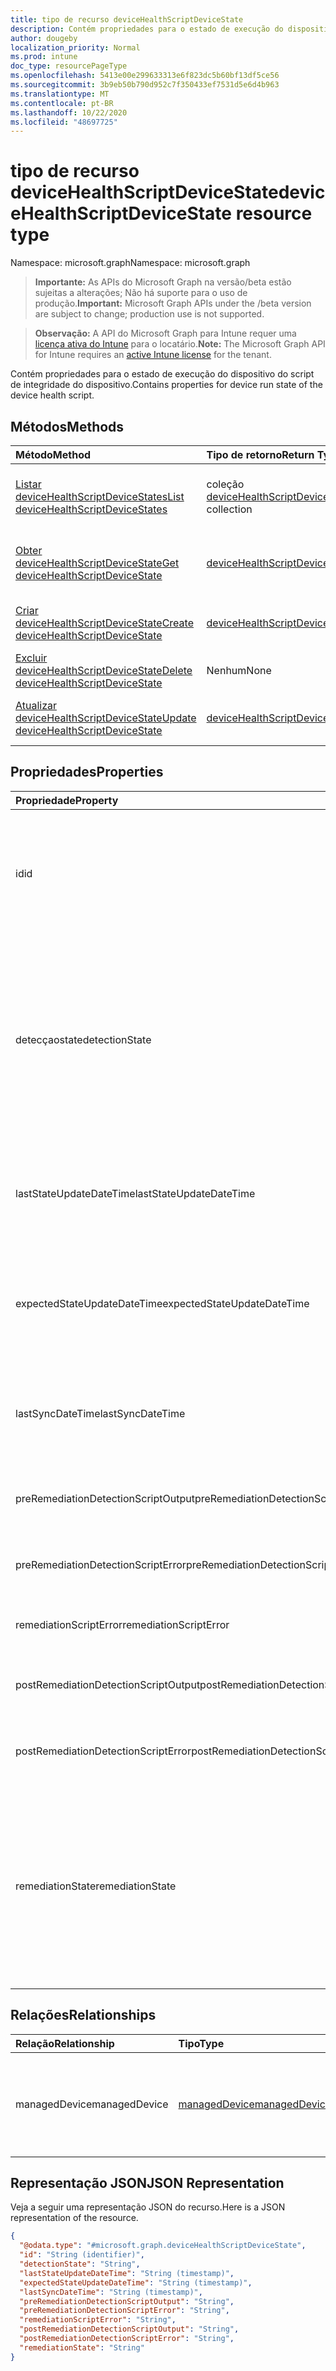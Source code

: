 ```yaml
---
title: tipo de recurso deviceHealthScriptDeviceState
description: Contém propriedades para o estado de execução do dispositivo do script de integridade do dispositivo.
author: dougeby
localization_priority: Normal
ms.prod: intune
doc_type: resourcePageType
ms.openlocfilehash: 5413e00e299633313e6f823dc5b60bf13df5ce56
ms.sourcegitcommit: 3b9eb50b790d952c7f350433ef7531d5e6d4b963
ms.translationtype: MT
ms.contentlocale: pt-BR
ms.lasthandoff: 10/22/2020
ms.locfileid: "48697725"
---
```

# <a name="devicehealthscriptdevicestate-resource-type"></a><span data-ttu-id="f36a9-103">tipo de recurso deviceHealthScriptDeviceState</span><span class="sxs-lookup"><span data-stu-id="f36a9-103">deviceHealthScriptDeviceState resource type</span></span>

<span data-ttu-id="f36a9-104">Namespace: microsoft.graph</span><span class="sxs-lookup"><span data-stu-id="f36a9-104">Namespace: microsoft.graph</span></span>

> <span data-ttu-id="f36a9-105">**Importante:** As APIs do Microsoft Graph na versão/beta estão sujeitas a alterações; Não há suporte para o uso de produção.</span><span class="sxs-lookup"><span data-stu-id="f36a9-105">**Important:** Microsoft Graph APIs under the /beta version are subject to change; production use is not supported.</span></span>

> <span data-ttu-id="f36a9-106">**Observação:** A API do Microsoft Graph para Intune requer uma [licença ativa do Intune](https://go.microsoft.com/fwlink/?linkid=839381) para o locatário.</span><span class="sxs-lookup"><span data-stu-id="f36a9-106">**Note:** The Microsoft Graph API for Intune requires an [active Intune license](https://go.microsoft.com/fwlink/?linkid=839381) for the tenant.</span></span>

<span data-ttu-id="f36a9-107">Contém propriedades para o estado de execução do dispositivo do script de integridade do dispositivo.</span><span class="sxs-lookup"><span data-stu-id="f36a9-107">Contains properties for device run state of the device health script.</span></span>

## <a name="methods"></a><span data-ttu-id="f36a9-108">Métodos</span><span class="sxs-lookup"><span data-stu-id="f36a9-108">Methods</span></span>
|<span data-ttu-id="f36a9-109">Método</span><span class="sxs-lookup"><span data-stu-id="f36a9-109">Method</span></span>|<span data-ttu-id="f36a9-110">Tipo de retorno</span><span class="sxs-lookup"><span data-stu-id="f36a9-110">Return Type</span></span>|<span data-ttu-id="f36a9-111">Descrição</span><span class="sxs-lookup"><span data-stu-id="f36a9-111">Description</span></span>|
|:---|:---|:---|
|[<span data-ttu-id="f36a9-112">Listar deviceHealthScriptDeviceStates</span><span class="sxs-lookup"><span data-stu-id="f36a9-112">List deviceHealthScriptDeviceStates</span></span>](../api/intune-devices-devicehealthscriptdevicestate-list.md)|<span data-ttu-id="f36a9-113">coleção [deviceHealthScriptDeviceState](../resources/intune-devices-devicehealthscriptdevicestate.md)</span><span class="sxs-lookup"><span data-stu-id="f36a9-113">[deviceHealthScriptDeviceState](../resources/intune-devices-devicehealthscriptdevicestate.md) collection</span></span>|<span data-ttu-id="f36a9-114">Listar Propriedades e relações dos objetos [deviceHealthScriptDeviceState](../resources/intune-devices-devicehealthscriptdevicestate.md) .</span><span class="sxs-lookup"><span data-stu-id="f36a9-114">List properties and relationships of the [deviceHealthScriptDeviceState](../resources/intune-devices-devicehealthscriptdevicestate.md) objects.</span></span>|
|[<span data-ttu-id="f36a9-115">Obter deviceHealthScriptDeviceState</span><span class="sxs-lookup"><span data-stu-id="f36a9-115">Get deviceHealthScriptDeviceState</span></span>](../api/intune-devices-devicehealthscriptdevicestate-get.md)|[<span data-ttu-id="f36a9-116">deviceHealthScriptDeviceState</span><span class="sxs-lookup"><span data-stu-id="f36a9-116">deviceHealthScriptDeviceState</span></span>](../resources/intune-devices-devicehealthscriptdevicestate.md)|<span data-ttu-id="f36a9-117">Leia as propriedades e as relações do objeto [deviceHealthScriptDeviceState](../resources/intune-devices-devicehealthscriptdevicestate.md) .</span><span class="sxs-lookup"><span data-stu-id="f36a9-117">Read properties and relationships of the [deviceHealthScriptDeviceState](../resources/intune-devices-devicehealthscriptdevicestate.md) object.</span></span>|
|[<span data-ttu-id="f36a9-118">Criar deviceHealthScriptDeviceState</span><span class="sxs-lookup"><span data-stu-id="f36a9-118">Create deviceHealthScriptDeviceState</span></span>](../api/intune-devices-devicehealthscriptdevicestate-create.md)|[<span data-ttu-id="f36a9-119">deviceHealthScriptDeviceState</span><span class="sxs-lookup"><span data-stu-id="f36a9-119">deviceHealthScriptDeviceState</span></span>](../resources/intune-devices-devicehealthscriptdevicestate.md)|<span data-ttu-id="f36a9-120">Criar um novo objeto [deviceHealthScriptDeviceState](../resources/intune-devices-devicehealthscriptdevicestate.md) .</span><span class="sxs-lookup"><span data-stu-id="f36a9-120">Create a new [deviceHealthScriptDeviceState](../resources/intune-devices-devicehealthscriptdevicestate.md) object.</span></span>|
|[<span data-ttu-id="f36a9-121">Excluir deviceHealthScriptDeviceState</span><span class="sxs-lookup"><span data-stu-id="f36a9-121">Delete deviceHealthScriptDeviceState</span></span>](../api/intune-devices-devicehealthscriptdevicestate-delete.md)|<span data-ttu-id="f36a9-122">Nenhum</span><span class="sxs-lookup"><span data-stu-id="f36a9-122">None</span></span>|<span data-ttu-id="f36a9-123">Exclui [deviceHealthScriptDeviceState](../resources/intune-devices-devicehealthscriptdevicestate.md).</span><span class="sxs-lookup"><span data-stu-id="f36a9-123">Deletes a [deviceHealthScriptDeviceState](../resources/intune-devices-devicehealthscriptdevicestate.md).</span></span>|
|[<span data-ttu-id="f36a9-124">Atualizar deviceHealthScriptDeviceState</span><span class="sxs-lookup"><span data-stu-id="f36a9-124">Update deviceHealthScriptDeviceState</span></span>](../api/intune-devices-devicehealthscriptdevicestate-update.md)|[<span data-ttu-id="f36a9-125">deviceHealthScriptDeviceState</span><span class="sxs-lookup"><span data-stu-id="f36a9-125">deviceHealthScriptDeviceState</span></span>](../resources/intune-devices-devicehealthscriptdevicestate.md)|<span data-ttu-id="f36a9-126">Atualiza as propriedades de um objeto [deviceHealthScriptDeviceState](../resources/intune-devices-devicehealthscriptdevicestate.md) .</span><span class="sxs-lookup"><span data-stu-id="f36a9-126">Update the properties of a [deviceHealthScriptDeviceState](../resources/intune-devices-devicehealthscriptdevicestate.md) object.</span></span>|

## <a name="properties"></a><span data-ttu-id="f36a9-127">Propriedades</span><span class="sxs-lookup"><span data-stu-id="f36a9-127">Properties</span></span>
|<span data-ttu-id="f36a9-128">Propriedade</span><span class="sxs-lookup"><span data-stu-id="f36a9-128">Property</span></span>|<span data-ttu-id="f36a9-129">Tipo</span><span class="sxs-lookup"><span data-stu-id="f36a9-129">Type</span></span>|<span data-ttu-id="f36a9-130">Descrição</span><span class="sxs-lookup"><span data-stu-id="f36a9-130">Description</span></span>|
|:---|:---|:---|
|<span data-ttu-id="f36a9-131">id</span><span class="sxs-lookup"><span data-stu-id="f36a9-131">id</span></span>|<span data-ttu-id="f36a9-132">String</span><span class="sxs-lookup"><span data-stu-id="f36a9-132">String</span></span>|<span data-ttu-id="f36a9-133">Chave da entidade de estado do dispositivo de script de integridade do dispositivo.</span><span class="sxs-lookup"><span data-stu-id="f36a9-133">Key of the device health script device state entity.</span></span> <span data-ttu-id="f36a9-134">Essa propriedade é somente leitura.</span><span class="sxs-lookup"><span data-stu-id="f36a9-134">This property is read-only.</span></span>|
|<span data-ttu-id="f36a9-135">detecçaostate</span><span class="sxs-lookup"><span data-stu-id="f36a9-135">detectionState</span></span>|[<span data-ttu-id="f36a9-136">runState</span><span class="sxs-lookup"><span data-stu-id="f36a9-136">runState</span></span>](../resources/intune-shared-runstate.md)|<span data-ttu-id="f36a9-137">Estado de detecção da execução do script de integridade do dispositivo mais recente.</span><span class="sxs-lookup"><span data-stu-id="f36a9-137">Detection state from the lastest device health script execution.</span></span> <span data-ttu-id="f36a9-138">Os possíveis valores são: `unknown`, `success`, `fail`, `scriptError`, `pending`, `notApplicable`.</span><span class="sxs-lookup"><span data-stu-id="f36a9-138">Possible values are: `unknown`, `success`, `fail`, `scriptError`, `pending`, `notApplicable`.</span></span>|
|<span data-ttu-id="f36a9-139">lastStateUpdateDateTime</span><span class="sxs-lookup"><span data-stu-id="f36a9-139">lastStateUpdateDateTime</span></span>|<span data-ttu-id="f36a9-140">DateTimeOffset</span><span class="sxs-lookup"><span data-stu-id="f36a9-140">DateTimeOffset</span></span>|<span data-ttu-id="f36a9-141">O último carimbo de data/hora de quando o script de integridade do dispositivo é executado</span><span class="sxs-lookup"><span data-stu-id="f36a9-141">The last timestamp of when the device health script executed</span></span>|
|<span data-ttu-id="f36a9-142">expectedStateUpdateDateTime</span><span class="sxs-lookup"><span data-stu-id="f36a9-142">expectedStateUpdateDateTime</span></span>|<span data-ttu-id="f36a9-143">DateTimeOffset</span><span class="sxs-lookup"><span data-stu-id="f36a9-143">DateTimeOffset</span></span>|<span data-ttu-id="f36a9-144">O carimbo de data/hora seguinte de quando o script de integridade do dispositivo deve ser executado</span><span class="sxs-lookup"><span data-stu-id="f36a9-144">The next timestamp of when the device health script is expected to execute</span></span>|
|<span data-ttu-id="f36a9-145">lastSyncDateTime</span><span class="sxs-lookup"><span data-stu-id="f36a9-145">lastSyncDateTime</span></span>|<span data-ttu-id="f36a9-146">DateTimeOffset</span><span class="sxs-lookup"><span data-stu-id="f36a9-146">DateTimeOffset</span></span>|<span data-ttu-id="f36a9-147">A última vez em que a extensão de gerenciamento do Intune foi sincronizada com o Intune</span><span class="sxs-lookup"><span data-stu-id="f36a9-147">The last time that Intune Managment Extension synced with Intune</span></span>|
|<span data-ttu-id="f36a9-148">preRemediationDetectionScriptOutput</span><span class="sxs-lookup"><span data-stu-id="f36a9-148">preRemediationDetectionScriptOutput</span></span>|<span data-ttu-id="f36a9-149">String</span><span class="sxs-lookup"><span data-stu-id="f36a9-149">String</span></span>|<span data-ttu-id="f36a9-150">Saída do script de detecção antes da correção</span><span class="sxs-lookup"><span data-stu-id="f36a9-150">Output of the detection script before remediation</span></span>|
|<span data-ttu-id="f36a9-151">preRemediationDetectionScriptError</span><span class="sxs-lookup"><span data-stu-id="f36a9-151">preRemediationDetectionScriptError</span></span>|<span data-ttu-id="f36a9-152">String</span><span class="sxs-lookup"><span data-stu-id="f36a9-152">String</span></span>|<span data-ttu-id="f36a9-153">Erro do script de detecção antes da correção</span><span class="sxs-lookup"><span data-stu-id="f36a9-153">Error from the detection script before remediation</span></span>|
|<span data-ttu-id="f36a9-154">remediationScriptError</span><span class="sxs-lookup"><span data-stu-id="f36a9-154">remediationScriptError</span></span>|<span data-ttu-id="f36a9-155">String</span><span class="sxs-lookup"><span data-stu-id="f36a9-155">String</span></span>|<span data-ttu-id="f36a9-156">Saída de erro do script de correção</span><span class="sxs-lookup"><span data-stu-id="f36a9-156">Error output of the remediation script</span></span>|
|<span data-ttu-id="f36a9-157">postRemediationDetectionScriptOutput</span><span class="sxs-lookup"><span data-stu-id="f36a9-157">postRemediationDetectionScriptOutput</span></span>|<span data-ttu-id="f36a9-158">String</span><span class="sxs-lookup"><span data-stu-id="f36a9-158">String</span></span>|<span data-ttu-id="f36a9-159">Saída do script de detecção após a correção</span><span class="sxs-lookup"><span data-stu-id="f36a9-159">Detection script output after remediation</span></span>|
|<span data-ttu-id="f36a9-160">postRemediationDetectionScriptError</span><span class="sxs-lookup"><span data-stu-id="f36a9-160">postRemediationDetectionScriptError</span></span>|<span data-ttu-id="f36a9-161">String</span><span class="sxs-lookup"><span data-stu-id="f36a9-161">String</span></span>|<span data-ttu-id="f36a9-162">Erro do script de detecção após a correção</span><span class="sxs-lookup"><span data-stu-id="f36a9-162">Error from the detection script after remediation</span></span>|
|<span data-ttu-id="f36a9-163">remediationState</span><span class="sxs-lookup"><span data-stu-id="f36a9-163">remediationState</span></span>|[<span data-ttu-id="f36a9-164">remediationState</span><span class="sxs-lookup"><span data-stu-id="f36a9-164">remediationState</span></span>](../resources/intune-devices-remediationstate.md)|<span data-ttu-id="f36a9-165">Estado de correção da execução do script de integridade do dispositivo mais recente.</span><span class="sxs-lookup"><span data-stu-id="f36a9-165">Remediation state from the lastest device health script execution.</span></span> <span data-ttu-id="f36a9-166">Os valores possíveis são: `unknown`, `skipped`, `success`, `remediationFailed`, `scriptError`.</span><span class="sxs-lookup"><span data-stu-id="f36a9-166">Possible values are: `unknown`, `skipped`, `success`, `remediationFailed`, `scriptError`.</span></span>|

## <a name="relationships"></a><span data-ttu-id="f36a9-167">Relações</span><span class="sxs-lookup"><span data-stu-id="f36a9-167">Relationships</span></span>
|<span data-ttu-id="f36a9-168">Relação</span><span class="sxs-lookup"><span data-stu-id="f36a9-168">Relationship</span></span>|<span data-ttu-id="f36a9-169">Tipo</span><span class="sxs-lookup"><span data-stu-id="f36a9-169">Type</span></span>|<span data-ttu-id="f36a9-170">Descrição</span><span class="sxs-lookup"><span data-stu-id="f36a9-170">Description</span></span>|
|:---|:---|:---|
|<span data-ttu-id="f36a9-171">managedDevice</span><span class="sxs-lookup"><span data-stu-id="f36a9-171">managedDevice</span></span>|[<span data-ttu-id="f36a9-172">managedDevice</span><span class="sxs-lookup"><span data-stu-id="f36a9-172">managedDevice</span></span>](../resources/intune-devices-manageddevice.md)|<span data-ttu-id="f36a9-173">O dispositivo gerenciado no qual o script de integridade do dispositivo foi executado</span><span class="sxs-lookup"><span data-stu-id="f36a9-173">The managed device on which the device health script executed</span></span>|

## <a name="json-representation"></a><span data-ttu-id="f36a9-174">Representação JSON</span><span class="sxs-lookup"><span data-stu-id="f36a9-174">JSON Representation</span></span>
<span data-ttu-id="f36a9-175">Veja a seguir uma representação JSON do recurso.</span><span class="sxs-lookup"><span data-stu-id="f36a9-175">Here is a JSON representation of the resource.</span></span>
<!-- {
  "blockType": "resource",
  "keyProperty": "id",
  "@odata.type": "microsoft.graph.deviceHealthScriptDeviceState"
}
-->
``` json
{
  "@odata.type": "#microsoft.graph.deviceHealthScriptDeviceState",
  "id": "String (identifier)",
  "detectionState": "String",
  "lastStateUpdateDateTime": "String (timestamp)",
  "expectedStateUpdateDateTime": "String (timestamp)",
  "lastSyncDateTime": "String (timestamp)",
  "preRemediationDetectionScriptOutput": "String",
  "preRemediationDetectionScriptError": "String",
  "remediationScriptError": "String",
  "postRemediationDetectionScriptOutput": "String",
  "postRemediationDetectionScriptError": "String",
  "remediationState": "String"
}
```





